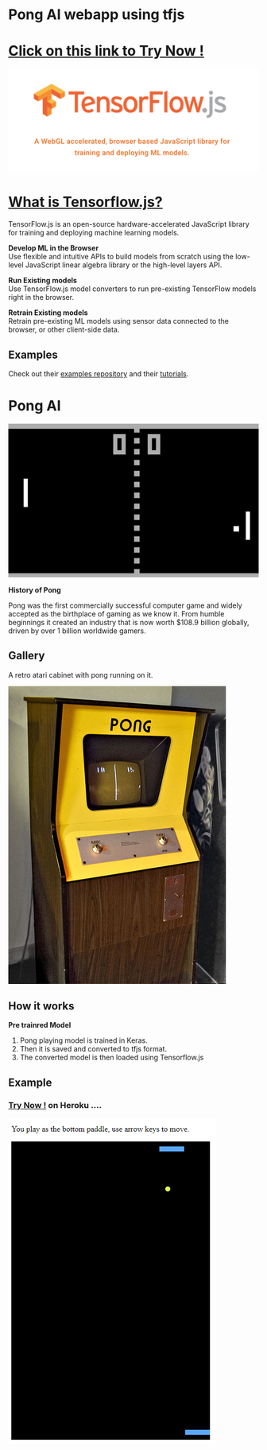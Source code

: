 # Pong AI webapp using tfjs
# [Click on this link to Try Now !](https://pong-tfjs.herokuapp.com/ "Pong AI webapp using tfjs")

![Alt text](tfjs.png?raw=true "tfjs banner")

# [What is Tensorflow.js?](https://www.tensorflow.org/js) 

TensorFlow.js is an open-source hardware-accelerated JavaScript library for
training and deploying machine learning models.

**Develop ML in the Browser** <br/>
Use flexible and intuitive APIs to build models from scratch using the low-level
JavaScript linear algebra library or the high-level layers API.

**Run Existing models** <br/>
Use TensorFlow.js model converters to run pre-existing TensorFlow models right
in the browser.

**Retrain Existing models** <br/>
Retrain pre-existing ML models using sensor data connected to the browser, or
other client-side data.

## Examples

Check out their
[examples repository](https://github.com/tensorflow/tfjs-examples)
and their [tutorials](https://js.tensorflow.org/tutorials/).

# Pong AI

![Alt text](Pong.png?raw=true "Pong")

**History of Pong**<br>

 Pong was the first commercially successful computer game and widely accepted as the birthplace of gaming as we know it. From humble beginnings it created an industry that is now worth $108.9 billion globally, driven by over 1 billion worldwide gamers.

## Gallery
A retro atari cabinet with pong running on it.<br>

![Alt text](atari.jpg?raw=true "Atari Console")



## How it works

**Pre trainred Model**<br>
1. Pong playing model is trained in Keras.
1. Then it is saved and converted to tfjs format.
1. The converted model is then loaded using Tensorflow.js

## Example

### [Try Now !](https://pong-tfjs.herokuapp.com/ "Pong AI webapp using tfjs") on  Heroku ....

![Alt text](0.png?raw=true "Screenshot")



